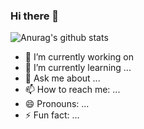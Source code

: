 ### Hi there 👋
![Anurag's github stats](https://github-readme-stats.vercel.app/api?username=isArtJay&show_icons=true)

- 🔭 I’m currently working on 
- 🌱 I’m currently learning ...
- 💬 Ask me about ...
- 📫 How to reach me: ...
- 😄 Pronouns: ...
- ⚡ Fun fact: ...
